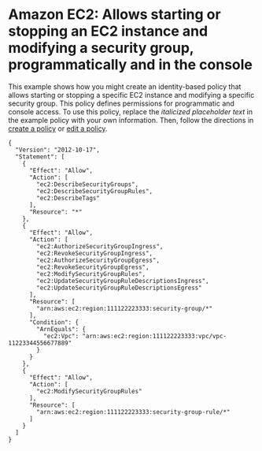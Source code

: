# Amazon EC2: Allows starting or stopping an EC2 instance and modifying a security group, programmatically and in the console<a name="reference_policies_examples_ec2_instance-securitygroup"></a>

This example shows how you might create an identity\-based policy that allows starting or stopping a specific EC2 instance and modifying a specific security group\. This policy defines permissions for programmatic and console access\. To use this policy, replace the *italicized placeholder text* in the example policy with your own information\. Then, follow the directions in [create a policy](access_policies_create.md) or [edit a policy](access_policies_manage-edit.md)\.

```
{
  "Version": "2012-10-17",
  "Statement": [
    {
      "Effect": "Allow",
      "Action": [
        "ec2:DescribeSecurityGroups",
        "ec2:DescribeSecurityGroupRules",
        "ec2:DescribeTags"
      ],
      "Resource": "*"
    },
    {
      "Effect": "Allow",
      "Action": [
        "ec2:AuthorizeSecurityGroupIngress",
        "ec2:RevokeSecurityGroupIngress",
        "ec2:AuthorizeSecurityGroupEgress",
        "ec2:RevokeSecurityGroupEgress",
        "ec2:ModifySecurityGroupRules",
        "ec2:UpdateSecurityGroupRuleDescriptionsIngress",
        "ec2:UpdateSecurityGroupRuleDescriptionsEgress"
      ],
      "Resource": [
        "arn:aws:ec2:region:111122223333:security-group/*"
      ],
      "Condition": {
        "ArnEquals": {
          "ec2:Vpc": "arn:aws:ec2:region:111122223333:vpc/vpc-11223344556677889"
        }
      }
    },
    {
      "Effect": "Allow",
      "Action": [
        "ec2:ModifySecurityGroupRules"
      ],
      "Resource": [
        "arn:aws:ec2:region:111122223333:security-group-rule/*"
      ]
    }
  ]
}
```